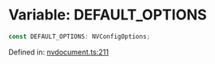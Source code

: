 # Variable: DEFAULT_OPTIONS

```ts
const DEFAULT_OPTIONS: NVConfigOptions;
```

Defined in: [nvdocument.ts:211](https://github.com/niivue/niivue/blob/main/packages/niivue/src/nvdocument.ts#L211)

